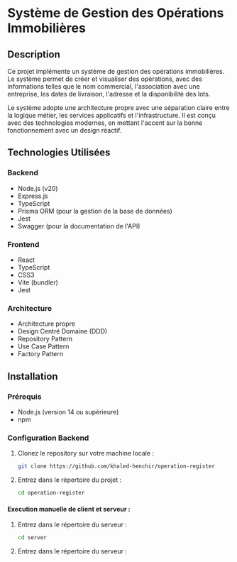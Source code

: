 # Système de Gestion des Opérations Immobilières

## Description

Ce projet implémente un système de gestion des opérations immobilières. Le système permet de créer et visualiser des opérations, avec des informations telles que le nom commercial, l'association avec une entreprise, les dates de livraison, l'adresse et la disponibilité des lots.

Le système adopte une architecture propre avec une séparation claire entre la logique métier, les services applicatifs et l'infrastructure. Il est conçu avec des technologies modernes, en mettant l'accent sur la bonne fonctionnement avec un design réactif.

## Technologies Utilisées

### Backend
- Node.js (v20)
- Express.js
- TypeScript
- Prisma ORM (pour la gestion de la base de données)
- Jest
- Swagger (pour la documentation de l'API)

### Frontend
- React
- TypeScript
- CSS3
- Vite (bundler)
- Jest 

### Architecture
- Architecture propre
- Design Centré Domaine (DDD)
- Repository Pattern
- Use Case Pattern
- Factory Pattern

## Installation

### Prérequis

- Node.js (version 14 ou supérieure)
- npm 

### Configuration Backend

1. Clonez le repository sur votre machine locale :
   ```bash
   git clone https://github.com/khaled-henchir/operation-register
   ```

2. Entrez dans le répertoire du projet :
   ```bash
   cd operation-register
   ```
#### Execution manuelle de client et serveur : 

1. Entrez dans le répertoire du serveur :
   ```bash
   cd server
   ```
2. Entrez dans le répertoire du serveur :

